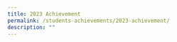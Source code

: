 ```yaml
---
title: 2023 Achievement
permalink: /students-achievements/2023-achievement/
description: ""
---
```

